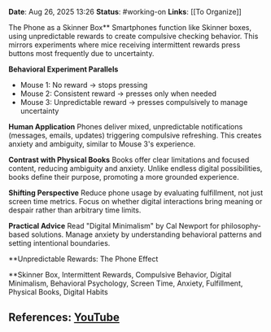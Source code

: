**Date**: Aug 26, 2025 13:26
**Status**: #working-on
**Links**: [[To Organize]] 

The Phone as a Skinner Box**
Smartphones function like Skinner boxes, using unpredictable rewards to create compulsive checking behavior. This mirrors experiments where mice receiving intermittent rewards press buttons most frequently due to uncertainty.

**Behavioral Experiment Parallels**
- Mouse 1: No reward → stops pressing
- Mouse 2: Consistent reward → presses only when needed
- Mouse 3: Unpredictable reward → presses compulsively to manage uncertainty

**Human Application**
Phones deliver mixed, unpredictable notifications (messages, emails, updates) triggering compulsive refreshing. This creates anxiety and ambiguity, similar to Mouse 3's experience.

**Contrast with Physical Books**
Books offer clear limitations and focused content, reducing ambiguity and anxiety. Unlike endless digital possibilities, books define their purpose, promoting a more grounded experience.

**Shifting Perspective**
Reduce phone usage by evaluating fulfillment, not just screen time metrics. Focus on whether digital interactions bring meaning or despair rather than arbitrary time limits.

**Practical Advice**
Read "Digital Minimalism" by Cal Newport for philosophy-based solutions. Manage anxiety by understanding behavioral patterns and setting intentional boundaries.

**Unpredictable Rewards: The Phone Effect

**Skinner Box, Intermittent Rewards, Compulsive Behavior, Digital Minimalism, Behavioral Psychology, Screen Time, Anxiety, Fulfillment, Physical Books, Digital Habits

## References: [YouTube](https://www.youtube.com/watch?v=z4ePPCeUZTA)
